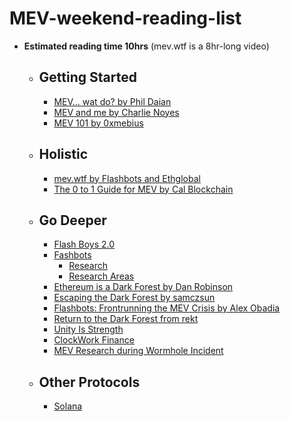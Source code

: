 # MEV-weekend-reading-list
 - **Estimated reading time 10hrs** (mev.wtf is a 8hr-long video)
    - ## Getting Started   
        - [MEV… wat do? by Phil Daian](https://pdaian.com/blog/mev-wat-do/)
        - [MEV and me by Charlie Noyes](https://www.paradigm.xyz/2021/02/mev-and-me)    
        - [MEV 101 by 0xmebius](https://github.com/0xmebius/mev/blob/main/MEV101.pdf)
    - ## Holistic   
        - [mev.wtf by Flashbots and Ethglobal](https://hackmd.io/ivUzk3piQEG8ALzCGbxlag)    
        - [The 0 to 1 Guide for MEV by Cal Blockchain](https://calblockchain.mirror.xyz/c56CHOu-Wow_50qPp2Wlg0rhUvdz1HLbGSUWlB_KX9o)    
    - ## Go Deeper 
        - [Flash Boys 2.0](https://arxiv.org/pdf/1904.05234.pdf])
        - [Fashbots](https://github.com/flashbots)  
            - [Research](https://github.com/flashbots/mev-research) 
            - [Research Areas](https://github.com/flashbots/mev-research/blob/main/topics.md) 
        - [Ethereum is a Dark Forest by Dan Robinson](https://www.paradigm.xyz/2020/08/ethereum-is-a-dark-forest) 
        - [Escaping the Dark Forest by samczsun](https://samczsun.com/escaping-the-dark-forest/)  
        - [Flashbots: Frontrunning the MEV Crisis by Alex Obadia](https://medium.com/flashbots/frontrunning-the-mev-crisis-40629a613752)  
        - [Return to the Dark Forest from rekt](https://rekt.news/return-to-the-dark-forest/)     
        - [Unity Is Strength](https://arxiv.org/pdf/2112.01472.pdf)
        - [ClockWork Finance](https://arxiv.org/pdf/2109.04347.pdf) 
        - [MEV Research during Wormhole Incident](https://misaka.substack.com/p/mev-research-during-wormhole-incident?utm_source=url) 

    - ## Other Protocols
        - [Solana](https://utonium.medium.com/mev-in-solana-an-early-exploration-4d7421b1f49b)





